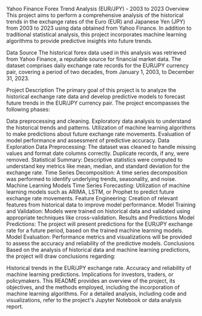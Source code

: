 Yahoo Finance Forex Trend Analysis (EUR/JPY) - 2003 to 2023
Overview
This project aims to perform a comprehensive analysis of the historical trends in the exchange rates of the Euro (EUR) and Japanese Yen (JPY) from 2003 to 2023 using data obtained from Yahoo Finance. In addition to traditional statistical analysis, this project incorporates machine learning algorithms to provide predictive insights into future trends.

Data Source
The historical forex data used in this analysis was retrieved from Yahoo Finance, a reputable source for financial market data. The dataset comprises daily exchange rate records for the EUR/JPY currency pair, covering a period of two decades, from January 1, 2003, to December 31, 2023.

Project Description
The primary goal of this project is to analyze the historical exchange rate data and develop predictive models to forecast future trends in the EUR/JPY currency pair. The project encompasses the following phases:

Data preprocessing and cleaning.
Exploratory data analysis to understand the historical trends and patterns.
Utilization of machine learning algorithms to make predictions about future exchange rate movements.
Evaluation of model performance and assessment of predictive accuracy.
Data Exploration
Data Preprocessing: The dataset was cleaned to handle missing values and format date columns correctly. Duplicate records, if any, were removed.
Statistical Summary: Descriptive statistics were computed to understand key metrics like mean, median, and standard deviation for the exchange rate.
Time Series Decomposition: A time series decomposition was performed to identify underlying trends, seasonality, and noise.
Machine Learning Models
Time Series Forecasting: Utilization of machine learning models such as ARIMA, LSTM, or Prophet to predict future exchange rate movements.
Feature Engineering: Creation of relevant features from historical data to improve model performance.
Model Training and Validation: Models were trained on historical data and validated using appropriate techniques like cross-validation.
Results and Predictions
Model Predictions: The project will present predictions for the EUR/JPY exchange rate for a future period, based on the trained machine learning models.
Model Evaluation: Performance metrics and visualizations will be provided to assess the accuracy and reliability of the predictive models.
Conclusions
Based on the analysis of historical data and machine learning predictions, the project will draw conclusions regarding:

Historical trends in the EUR/JPY exchange rate.
Accuracy and reliability of machine learning predictions.
Implications for investors, traders, or policymakers.
This README provides an overview of the project, its objectives, and the methods employed, including the incorporation of machine learning algorithms. For a detailed analysis, including code and visualizations, refer to the project's Jupyter Notebook or data analysis report.

